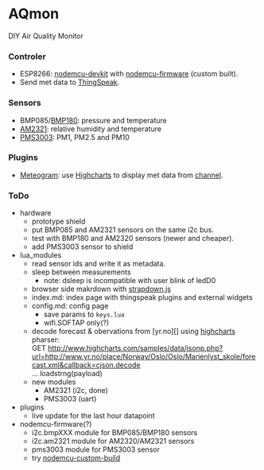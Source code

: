 # AQmon
DIY Air Quality Monitor

### Controler

- ESP8266: [nodemcu-devkit][] with [nodemcu-firmware][] (custom built).
- Send met data to [ThingSpeak][].

[nodemcu-devkit]:   https://github.com/nodemcu/nodemcu-devkit
[nodemcu-firmware]: https://github.com/nodemcu/nodemcu-firmware
[thingspeak]:       https://thingspeak.com

### Sensors

- BMP085/[BMP180][]: pressure and temperature
- [AM2321][]: relative humidity and temperature
- [PMS3003][]: PM1, PM2.5 and PM10

[BMP180]: http://www.aliexpress.com/snapshot/6747685613.html?orderId=67922658930843
[AM2321]:  http://www.aliexpress.com/snapshot/6399232524.html?orderId=65033515010843
[PMS3003]: http://www.aliexpress.com/snapshot/6624872562.html?orderId=66919764160843

### Plugins

- [Meteogram][]: use [Highcharts][] to display met data from [channel][].

[meteogram]: http://thingspeak.com/plugins/15643
[highcharts]:http://www.highcharts.com
[channel]:   http://thingspeak.com/channels/37527

### ToDo
- hardware
  - prototype shield
  - put BMP085 and  AM2321 sensors on the same i2c bus.
  - test with BMP180 and  AM2320 sensors (newer and cheaper).
  - add PMS3003 sensor to shield
- lua_modules
  - read sensor ids and write it as metadata.
  - sleep between measurements
    - note: dsleep is incompatible with user blink of ledD0
  - browser side makrdown with [strapdown.js][]
  - index.md: index page with thingspeak plugins and external widgets
  - config.md: config page
    - save params to `keys.lua`
    - wifi.SOFTAP only(?)
  - decode forecast & obervations from [yr.no][] using [highcharts][] pharser:<br/>
      GET http://www.highcharts.com/samples/data/jsonp.php?url=http://www.yr.no/place/Norway/Oslo/Oslo/Marienlyst_skole/forecast.xml&callback=cjson.decode<br/>
      ... loadstrng(payload)
  - new modules
    - AM2321  (i2c, done)
    - PMS3003 (uart)
- plugins
  - live update for the last hour datapoint
- nodemcu-firmware(?)
  - i2c.bmpXXX module for BMP085/BMP180 sensors
  - i2c.am2321 module for AM2320/AM2321 sensors
  - pms3003    module for PMS3003 sensor
  - try [nodemcu-custom-build][]

[strapdown.js]: http://strapdownjs.com
[luatool.py]: https://github.com/4refr0nt/luatool
[nodemcu-custom-build]: http://frightanic.com/nodemcu-custom-build
